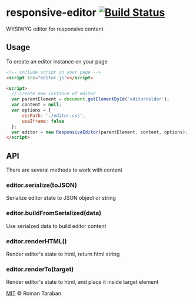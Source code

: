 # responsive-editor [![Build Status](https://travis-ci.org/romantaraban/responsive-editor.svg)](https://travis-ci.org/romantaraban/responsive-editor)

WYSIWYG editor for responsive content

## Usage

To create an editor instance on your page 

```html
<!-- include script on your page -->
<script src="editor.js"></script>

<script>
  // create new instance of editor
  var parentElement = document.getElementById('editorHolder');
  var content = null;
  var options = {
      cssPath: './editor.css',
      useIframe: false  
  };
  var editor = new ResponsiveEditor(parentElement, content, options);
</script>
```
## API

There are several methods to work with content

### editor.serialize(toJSON)
Serialize editor state to JSON object or string

### editor.buildFromSerialized(data)
Use serialzed data to build editor content

### editor.renderHTML()
Render editor's state to html, return html string

### editor.renderTo(target)
Render editor's state to html, and place it inside target element


[MIT](/LICENSE) © Roman Taraban

